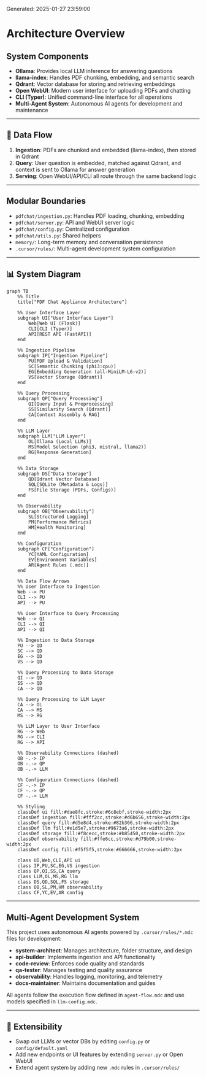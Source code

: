 Generated: 2025-01-27 23:59:00

# Architecture Overview

## System Components

- **Ollama**: Provides local LLM inference for answering questions
- **llama-index**: Handles PDF chunking, embedding, and semantic search
- **Qdrant**: Vector database for storing and retrieving embeddings
- **Open WebUI**: Modern user interface for uploading PDFs and chatting
- **CLI (Typer)**: Unified command-line interface for all operations
- **Multi-Agent System**: Autonomous AI agents for development and maintenance

---

## 🔄 Data Flow

1. **Ingestion**: PDFs are chunked and embedded (llama-index), then stored in Qdrant
2. **Query**: User question is embedded, matched against Qdrant, and context is sent to Ollama for answer generation
3. **Serving**: Open WebUI/API/CLI all route through the same backend logic

---

## Modular Boundaries

- `pdfchat/ingestion.py`: Handles PDF loading, chunking, embedding
- `pdfchat/server.py`: API and WebUI server logic
- `pdfchat/config.py`: Centralized configuration
- `pdfchat/utils.py`: Shared helpers
- `memory/`: Long-term memory and conversation persistence
- `.cursor/rules/`: Multi-agent development system configuration

---

## 📊 System Diagram

```mermaid
graph TB
    %% Title
    title["PDF Chat Appliance Architecture"]
    
    %% User Interface Layer
    subgraph UI["User Interface Layer"]
        Web[Web UI (Flask)]
        CLI[CLI (Typer)]
        API[REST API (FastAPI)]
    end
    
    %% Ingestion Pipeline
    subgraph IP["Ingestion Pipeline"]
        PU[PDF Upload & Validation]
        SC[Semantic Chunking (phi3:cpu)]
        EG[Embedding Generation (all-MiniLM-L6-v2)]
        VS[Vector Storage (Qdrant)]
    end
    
    %% Query Processing
    subgraph QP["Query Processing"]
        QI[Query Input & Preprocessing]
        SS[Similarity Search (Qdrant)]
        CA[Context Assembly & RAG]
    end
    
    %% LLM Layer
    subgraph LLM["LLM Layer"]
        OL[Ollama (Local LLMs)]
        MS[Model Selection (phi3, mistral, llama2)]
        RG[Response Generation]
    end
    
    %% Data Storage
    subgraph DS["Data Storage"]
        QD[Qdrant Vector Database]
        SQL[SQLite (Metadata & Logs)]
        FS[File Storage (PDFs, Configs)]
    end
    
    %% Observability
    subgraph OB["Observability"]
        SL[Structured Logging]
        PM[Performance Metrics]
        HM[Health Monitoring]
    end
    
    %% Configuration
    subgraph CF["Configuration"]
        YC[YAML Configuration]
        EV[Environment Variables]
        AR[Agent Rules (.mdc)]
    end
    
    %% Data Flow Arrows
    %% User Interface to Ingestion
    Web --> PU
    CLI --> PU
    API --> PU
    
    %% User Interface to Query Processing
    Web --> QI
    CLI --> QI
    API --> QI
    
    %% Ingestion to Data Storage
    PU --> QD
    SC --> QD
    EG --> QD
    VS --> QD
    
    %% Query Processing to Data Storage
    QI --> QD
    SS --> QD
    CA --> QD
    
    %% Query Processing to LLM Layer
    CA --> OL
    CA --> MS
    MS --> RG
    
    %% LLM Layer to User Interface
    RG --> Web
    RG --> CLI
    RG --> API
    
    %% Observability Connections (dashed)
    OB -.-> IP
    OB -.-> QP
    OB -.-> LLM
    
    %% Configuration Connections (dashed)
    CF -.-> IP
    CF -.-> QP
    CF -.-> LLM
    
    %% Styling
    classDef ui fill:#dae8fc,stroke:#6c8ebf,stroke-width:2px
    classDef ingestion fill:#fff2cc,stroke:#d6b656,stroke-width:2px
    classDef query fill:#d5e8d4,stroke:#82b366,stroke-width:2px
    classDef llm fill:#e1d5e7,stroke:#9673a6,stroke-width:2px
    classDef storage fill:#f8cecc,stroke:#b85450,stroke-width:2px
    classDef observability fill:#ffe6cc,stroke:#d79b00,stroke-width:2px
    classDef config fill:#f5f5f5,stroke:#666666,stroke-width:2px
    
    class UI,Web,CLI,API ui
    class IP,PU,SC,EG,VS ingestion
    class QP,QI,SS,CA query
    class LLM,OL,MS,RG llm
    class DS,QD,SQL,FS storage
    class OB,SL,PM,HM observability
    class CF,YC,EV,AR config 
```

---

## Multi-Agent Development System

This project uses autonomous AI agents powered by `.cursor/rules/*.mdc` files for development:

- **system-architect**: Manages architecture, folder structure, and design
- **api-builder**: Implements ingestion and API functionality
- **code-review**: Enforces code quality and standards
- **qa-tester**: Manages testing and quality assurance
- **observability**: Handles logging, monitoring, and telemetry
- **docs-maintainer**: Maintains documentation and guides

All agents follow the execution flow defined in `agent-flow.mdc` and use models specified in `llm-config.mdc`.

---

## 🔗 Extensibility

- Swap out LLMs or vector DBs by editing `config.py` or `config/default.yaml`
- Add new endpoints or UI features by extending `server.py` or Open WebUI
- Extend agent system by adding new `.mdc` rules in `.cursor/rules/`
